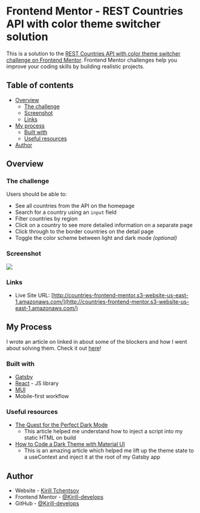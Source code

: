 # Frontend Mentor - REST Countries API with color theme switcher solution

This is a solution to the [REST Countries API with color theme switcher challenge on Frontend Mentor](https://www.frontendmentor.io/challenges/rest-countries-api-with-color-theme-switcher-5cacc469fec04111f7b848ca). Frontend Mentor challenges help you improve your coding skills by building realistic projects.

## Table of contents

- [Overview](#overview)
  - [The challenge](#the-challenge)
  - [Screenshot](#screenshot)
  - [Links](#links)
- [My process](#my-process)
  - [Built with](#built-with)
  - [Useful resources](#useful-resources)
- [Author](#author)

## Overview

### The challenge

Users should be able to:

- See all countries from the API on the homepage
- Search for a country using an `input` field
- Filter countries by region
- Click on a country to see more detailed information on a separate page
- Click through to the border countries on the detail page
- Toggle the color scheme between light and dark mode _(optional)_

### Screenshot

![](./ref/design/desktop-preview.jpg)

### Links

- Live Site URL: [http://countries-frontend-mentor.s3-website-us-east-1.amazonaws.com/](http://countries-frontend-mentor.s3-website-us-east-1.amazonaws.com/)

## My Process

I wrote an article on linked in about some of the blockers and how I went about
solving them. Check it out [here]()!

### Built with

- [Gatsby](https://www.gatsbyjs.com/)
- [React](https://reactjs.org/) - JS library
- [MUI](https://mui.com/)
- Mobile-first workflow

### Useful resources

- [The Quest for the Perfect Dark Mode](https://www.joshwcomeau.com/react/dark-mode/)
  - This article helped me
    understand how to inject a script into my static HTML on build
- [How to Code a Dark Theme with Material UI](https://snappywebdesign.net/blog/how-to-code-a-dark-theme-with-material-ui/)
  - This is an amazing article which helped me lift up the theme state to a
    useContext and inject it at the root of my Gatsby app

## Author

- Website - [Kirill Tchentsov](https://kirill-develops.netlify.app)
- Frontend Mentor - [@Kirill-develops](https://www.frontendmentor.io/profile/kirill-develops)
- GitHub - [@Kirill-develops](https://github.com/kirill-develops/)
